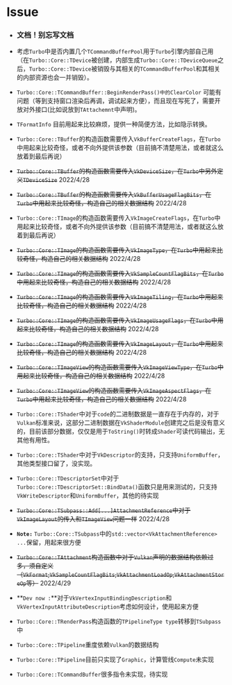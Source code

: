 # Issue

* ### **文档！别忘写文档**

* 考虑`Turbo`中是否内置几个`TCommandBufferPool`用于`Turbo`引擎内部自己用（在`Turbo::Core::TDevice`被创建，内部生成`Turbo::Core::TDeviceQueue`之后，`Turbo::Core::TDevice`被销毁与其相关的`TCommandBufferPool`和其相关的内部资源也会一并销毁）。

* `Turbo::Core::TCommandBuffer::BeginRenderPass()中的ClearColor` 可能有问题（等到支持窗口渲染后再调，调试起来方便），而且现在写死了，需要开放对外接口(比如说放到`TAttachemnt`中声明)。

* `TFormatInfo` 目前用起来比较麻烦，提供一种简便方法，比如隐示转换。

* `Turbo::Core::TBuffer`的构造函数需要传入`VkBufferCreateFlags`，在`Turbo`中用起来比较奇怪，或者不向外提供该参数（目前搞不清楚用法，或者就这么放着到最后再说）

* ~~`Turbo::Core::TBuffer`的构造函数需要传入`VkDeviceSize`，在`Turbo`中另外定义`TDeviceSize`~~ 2022/4/28

* ~~`Turbo::Core::TBuffer`的构造函数需要传入`VkBufferUsageFlagBits`，在`Turbo`中用起来比较奇怪，构造自己的相关数据结构~~ 2022/4/28

* `Turbo::Core::TImage`的构造函数需要传入`VkImageCreateFlags`，在`Turbo`中用起来比较奇怪，或者不向外提供该参数（目前搞不清楚用法，或者就这么放着到最后再说）

* ~~`Turbo::Core::TImage`的构造函数需要传入`VkImageType`，在`Turbo`中用起来比较奇怪，构造自己的相关数据结构~~ 2022/4/28

* ~~`Turbo::Core::TImage`的构造函数需要传入`VkSampleCountFlagBits`，在`Turbo`中用起来比较奇怪，构造自己的相关数据结构~~ 2022/4/28

* ~~`Turbo::Core::TImage`的构造函数需要传入`VkImageTiling`，在`Turbo`中用起来比较奇怪，构造自己的相关数据结构~~ 2022/4/28

* ~~`Turbo::Core::TImage`的构造函数需要传入`VkImageUsageFlags`，在`Turbo`中用起来比较奇怪，构造自己的相关数据结构~~ 2022/4/28

* ~~`Turbo::Core::TImage`的构造函数需要传入`VkImageLayout`，在`Turbo`中用起来比较奇怪，构造自己的相关数据结构~~ 2022/4/28

* ~~`Turbo::Core::TImageView`的构造函数需要传入`VkImageViewType`，在`Turbo`中用起来比较奇怪，构造自己的相关数据结构~~ 2022/4/28

* ~~`Turbo::Core::TImageView`的构造函数需要传入`VkImageAspectFlags`，在`Turbo`中用起来比较奇怪，构造自己的相关数据结构~~ 2022/4/28

* `Turbo::Core::TShader`中对于`code`的二进制数据是一直存在于内存的，对于`Vulkan`标准来说，这部分二进制数据在`VkShaderModule`创建完之后是没有意义的，目前该部分数据，仅仅是用于`ToString()`时转成`Shader`可读代码输出，无其他有用性。

* `Turbo::Core::TShader`中对于`VkDescriptor`的支持，只支持`UniformBuffer`，其他类型接口留了，没实现。

* `Turbo::Core::TDescriptorSet`中对于`Turbo::Core::TDescriptorSet::BindData()`函数只是用来测试的，只支持`VkWriteDescriptor`和`UniformBuffer`，其他的待实现

* ~~`Turbo::Core::TSubpass::Add[...]AttachmentReference`中对于`VkImageLayout`的传入和`TImageView`问题一样~~ 2022/4/28

* **`Note:`** `Turbo::Core::TSubpass`中的`std::vector<VkAttachmentReference> ...`保留，用起来很方便

* ~~`Turbo::Core::TAttachment`构造函数中对于`Vulkan`声明的数据结构依赖过多，须自定义（`VkFormat`,`VkSampleCountFlagBits`,`VkAttachmentLoadOp`,`VkAttachmentStoreOp`等）~~ 2022/4/29

* **`Dev now :`**对于`VkVertexInputBindingDescription`和`VkVertexInputAttributeDescription`考虑如何设计，使用起来方便

* `Turbo::Core::TRenderPass`构造函数的`TPipelineType type`转移到`TSubpass`中

* `Turbo::Core::TPipeline`重度依赖`Vulkan`的数据结构

* `Turbo::Core::TPipeline`目前只实现了`Graphic`，计算管线`Compute`未实现

* `Turbo::Core::TCommandBuffer`很多指令未实现，待实现
